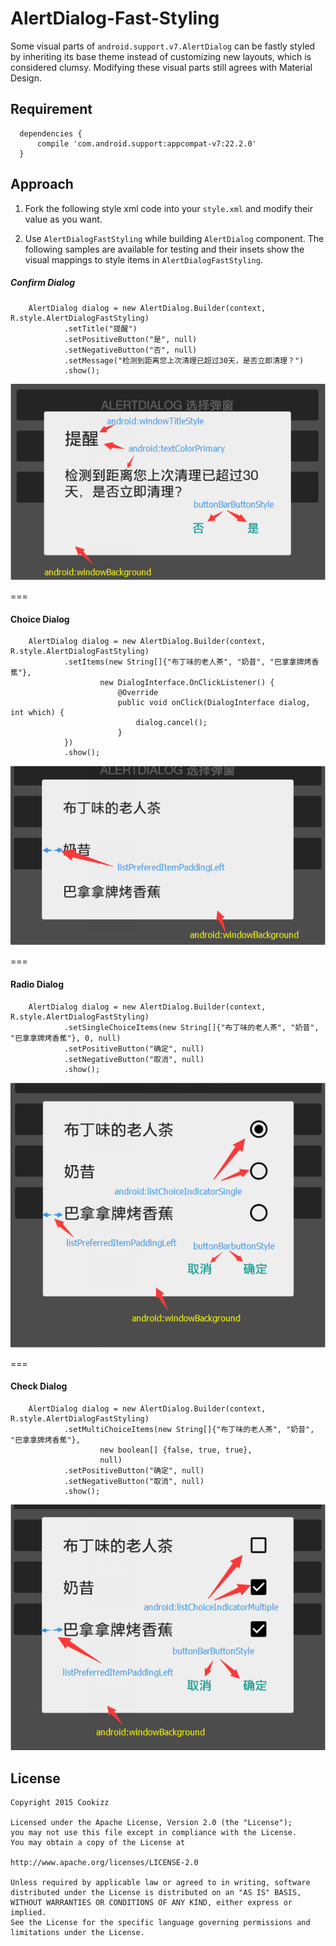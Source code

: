 # AlertDialog-Fast-Styling
Some visual parts of `android.support.v7.AlertDialog` can be fastly styled by inheriting its base theme instead of customizing new layouts, which is considered clumsy. Modifying these visual parts still agrees with Material Design.

## Requirement

      dependencies {
          compile 'com.android.support:appcompat-v7:22.2.0'
      }

## Approach

  1. Fork the following style xml code into your `style.xml` and modify their value as you want.

        <style name="AlertDialogFastStyling" parent="Base.Theme.AppCompat.Light.Dialog">
            <item name="android:textColorPrimary">@color/abc_primary_text_material_light</item>
          	<item name="android:windowTitleStyle">@style/AlertDialogFastStyling.Title</item>
          	<item name="android:windowBackground">@drawable/abc_dialog_material_background_light</item>
          
          	<item name="listPreferredItemPaddingLeft">24dp</item>
          	<item name="listPreferredItemPaddingRight">24dp</item>
          
          	<item name="buttonBarButtonStyle">@style/AlertDialogFastStyling.Button</item>
          
          	<item name="android:listChoiceIndicatorSingle">@drawable/abc_btn_radio_material</item>
          	<item name="android:listChoiceIndicatorMultiple">@drawable/abc_btn_check_material</item>
        </style>
          
        <style name="AlertDialogFastStyling.Title" parent="RtlOverlay.DialogWindowTitle.AppCompat">
          	<item name="android:textAppearance">@style/AlertDialogFastStyling.Title.TextAppearance</item>
        </style>
        <style name="AlertDialogFastStyling.Title.TextAppearance">
          	<item name="android:textSize">@dimen/abc_text_size_title_material</item>
          	<item name="android:textColor">@color/abc_primary_text_material_light</item>
        </style>
        <style name="AlertDialogFastStyling.Button" parent="Base.Widget.AppCompat.Button.ButtonBar.AlertDialog">
          	<item name="android:textColor">#009688</item>
          	<item name="android:textSize">14sp</item>
         </style>

  2. Use `AlertDialogFastStyling` while building `AlertDialog` component. The following samples are available for testing and their insets show the visual mappings to style items in `AlertDialogFastStyling`.

  ##### Confirm Dialog
  
        AlertDialog dialog = new AlertDialog.Builder(context, R.style.AlertDialogFastStyling)
                .setTitle("提醒")
                .setPositiveButton("是", null)
                .setNegativeButton("否", null)
                .setMessage("检测到距离您上次清理已超过30天，是否立即清理？")
                .show();
  
  ![confirm dialog](https://github.com/Cookizz/AlertDialog-Fast-Styling/blob/master/art/confirmdialog.png)
  
  ===
  #### Choice Dialog
  
        AlertDialog dialog = new AlertDialog.Builder(context, R.style.AlertDialogFastStyling)
                .setItems(new String[]{"布丁味的老人茶", "奶昔", "巴拿拿牌烤香蕉"},
                        new DialogInterface.OnClickListener() {
                            @Override
                            public void onClick(DialogInterface dialog, int which) {
                                dialog.cancel();
                            }
                })
                .show();
                        
  ![confirm dialog](https://github.com/Cookizz/AlertDialog-Fast-Styling/blob/master/art/choicedialog.png)
  
  ===
  #### Radio Dialog
  
        AlertDialog dialog = new AlertDialog.Builder(context, R.style.AlertDialogFastStyling)
                .setSingleChoiceItems(new String[]{"布丁味的老人茶", "奶昔", "巴拿拿牌烤香蕉"}, 0, null)
                .setPositiveButton("确定", null)
                .setNegativeButton("取消", null)
                .show();
                        
  ![confirm dialog](https://github.com/Cookizz/AlertDialog-Fast-Styling/blob/master/art/radiodialog.png)
  
  ===
  #### Check Dialog
  
        AlertDialog dialog = new AlertDialog.Builder(context, R.style.AlertDialogFastStyling)
                .setMultiChoiceItems(new String[]{"布丁味的老人茶", "奶昔", "巴拿拿牌烤香蕉"},
                        new boolean[] {false, true, true},
                        null)
                .setPositiveButton("确定", null)
                .setNegativeButton("取消", null)
                .show();
                        
  ![confirm dialog](https://github.com/Cookizz/AlertDialog-Fast-Styling/blob/master/art/checkdialog.png)
  
## License

    Copyright 2015 Cookizz

    Licensed under the Apache License, Version 2.0 (the "License");
    you may not use this file except in compliance with the License.
    You may obtain a copy of the License at

    http://www.apache.org/licenses/LICENSE-2.0

    Unless required by applicable law or agreed to in writing, software
    distributed under the License is distributed on an "AS IS" BASIS,
    WITHOUT WARRANTIES OR CONDITIONS OF ANY KIND, either express or implied.
    See the License for the specific language governing permissions and
    limitations under the License.
